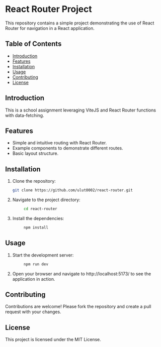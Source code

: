 # React Router Project

This repository contains a simple project demonstrating the use of React Router for navigation in a React application.

## Table of Contents

- [Introduction](#introduction)
- [Features](#features)
- [Installation](#installation)
- [Usage](#usage)
- [Contributing](#contributing)
- [License](#license)

## Introduction

This is a school assignment leveraging ViteJS and React Router functions with data-fetching.

## Features

- Simple and intuitive routing with React Router.
- Example components to demonstrate different routes.
- Basic layout structure.

## Installation

1. Clone the repository:

   ```sh
   git clone https://github.com/ulut0002/react-router.git
   ```

2. Navigate to the project directory:

   ```sh
        cd react-router
   ```

3. Install the dependencies:
   ```sh
        npm install
   ```

## Usage

1. Start the development server:

   ```sh
        npm run dev
   ```

2. Open your browser and navigate to http://localhost:5173/ to see the application in action.

## Contributing

Contributions are welcome! Please fork the repository and create a pull request with your changes.

## License

This project is licensed under the MIT License.
